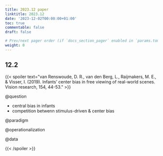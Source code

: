 ```yaml
---
title: 2023.12 paper
linktitle: 2023.12
date: '2023-12-02T00:00:00+01:00'
toc: true
commentable: false
draft: false

# Prev/next pager order (if `docs_section_pager` enabled in `params.toml`)
weight: 0
---
```


## 12.2

{{< spoiler text="van Renswoude, D. R., van den Berg, L., Raijmakers, M. E., & Visser, I. (2019). Infants’ center bias in free viewing of real-world scenes. Vision research, 154, 44-53." >}}

@question

* central bias in infants
* competition betwenn stimulus-driven & center bias

@paradigm

@operationalization

@data

{{< /spoiler >}}